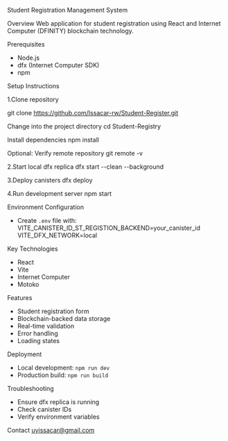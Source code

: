 Student Registration Management System

Overview
Web application for student registration using React and Internet Computer (DFINITY) blockchain technology.

Prerequisites
- Node.js
- dfx (Internet Computer SDK)
- npm

Setup Instructions

1.Clone repository

git clone https://github.com/Issacar-rw/Student-Register.git

Change into the project directory
cd Student-Registry

Install dependencies
npm install

Optional: Verify remote repository
git remote -v

2.Start local dfx replica
dfx start --clean --background

3.Deploy canisters
dfx deploy

4.Run development server
npm start

Environment Configuration
- Create `.env` file with:
VITE_CANISTER_ID_ST_REGISTION_BACKEND=your_canister_id
VITE_DFX_NETWORK=local

Key Technologies
- React
- Vite
- Internet Computer
- Motoko

Features
- Student registration form
- Blockchain-backed data storage
- Real-time validation
- Error handling
- Loading states

Deployment
- Local development: `npm run dev`
- Production build: `npm run build`

Troubleshooting
- Ensure dfx replica is running
- Check canister IDs
- Verify environment variables

Contact
uyissacar@gmail.com
